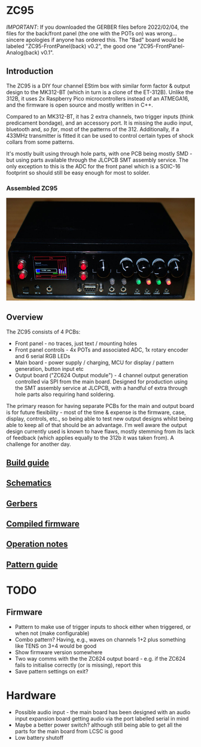 
# ZC95

*IMPORTANT*: If you downloaded the GERBER files before 2022/02/04, the files for the back/front panel (the one with the POTs on) was wrong... sincere apologies if anyone has ordered this. The "Bad" board would be labeled "ZC95-FrontPanel(back) v0.2", the good one "ZC95-FrontPanel-Analog(back) v0.1".


## Introduction
The ZC95 is a DIY four channel EStim box with similar form factor & output design to the MK312-BT (which in turn is a clone of the ET-312B).
Unlike the 312B, it uses 2x Raspberry Pico microcontrollers instead of an ATMEGA16, and the firmware is open source and mostly written in C++.

Compared to an MK312-BT, it has 2 extra channels, two trigger inputs (think predicament bondage), and an accessory port. It is missing the audio input, bluetooth and, _so far_, most of the patterns of the 312.
Additionally, if a 433MHz transmitter is fitted it can be used to control certain types of shock collars from some patterns.

It's mostly built using through hole parts, with one PCB being mostly SMD - but using parts available through the JLCPCB SMT assembly service. The only exception to this is the ADC for the front panel which is a SOIC-16 footprint so should still be easy enough for most to solder.

### Assembled ZC95
![zc95]


## Overview
The ZC95 consists of 4 PCBs:

* Front panel - no traces, just text / mounting holes
* Front panel controls - 4x POTs and associated ADC, 1x rotary encoder and 6 serial RGB LEDs
* Main board - power supply / charging, MCU for display / pattern generation, button input etc
* Output board ("ZC624 Output module") - 4 channel output generation controlled via SPI from the main board. Designed for production using the SMT assembly service at JLCPCB, with a handful of extra through hole parts also requiring hand soldering.

The primary reason for having separate PCBs for the main and output board is for future flexibility - most of the time & expense is the firmware, case, display, controls, etc., so being able to test new output designs whilst being able to keep all of that should be an advantage. I'm well aware the output design currently used is known to have flaws, mostly stemming from its lack of feedback (which applies equally to the 312b it was taken from). A challenge for another day.

## [Build guide](docs/Build.md)

## [Schematics](schematics/)

## [Gerbers](pcb/)

## [Compiled firmware](firmware/)

## [Operation notes](docs/Operation.md)

## [Pattern guide](docs/Patterns.md)

# TODO
## Firmware
   - Pattern to make use of trigger inputs to shock either when triggered, or when not (make configurable)
   - Combo pattern? Having, e.g., waves on channels 1+2 plus something like TENS on 3+4 would be good
   - Show firmware version somewhere
   - Two way comms with the the ZC624 output board - e.g. if the ZC624 fails to initialise correctly (or is missing), report this
   - Save pattern settings on exit?

# Hardware
   - Possible audio input - the main board has been designed with an audio input expansion board getting audio via the port labelled serial in mind
   - Maybe a better power switch? although still being able to get all the parts for the main board from LCSC is good
   - Low battery shutoff


[zc95]: docs/images/zc95.jpg "Assembled ZC95"


